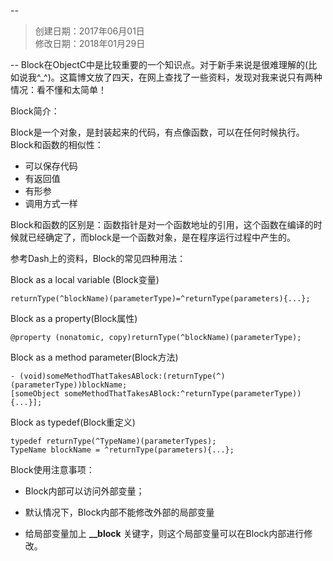 --
> 创建日期：2017年06月01日  
> 修改日期：2018年01月29日  

--
Block在ObjectC中是比较重要的一个知识点。对于新手来说是很难理解的(比如说我^_^)。这篇博文放了四天，在网上查找了一些资料，发现对我来说只有两种情况：看不懂和太简单！

Block简介：

Block是一个对象，是封装起来的代码，有点像函数，可以在任何时候执行。Block和函数的相似性：

* 可以保存代码
* 有返回值
* 有形参
* 调用方式一样

Block和函数的区别是：函数指针是对一个函数地址的引用，这个函数在编译的时候就已经确定了，而block是一个函数对象，是在程序运行过程中产生的。

参考Dash上的资料，Block的常见四种用法：

Block as a local variable (Block变量)

```
returnType(^blockName)(parameterType)=^returnType(parameters){...};
```

Block as a property(Block属性)

```
@property (nonatomic, copy)returnType(^blockName)(parameterType);
```

Block as a method parameter(Block方法)

```
- (void)someMethodThatTakesABlock:(returnType(^)(parameterType))blockName;
[someObject someMethodThatTakesABlock:^returnType(parameterType)){...}];
```

Block as typedef(Block重定义)

```
typedef returnType(^TypeName)(parameterTypes);
TypeName blockName = ^returnType(parameters){...};
```

Block使用注意事项：

* Block内部可以访问外部变量；

* 默认情况下，Block内部不能修改外部的局部变量

* 给局部变量加上 **__block** 关键字，则这个局部变量可以在Block内部进行修改。